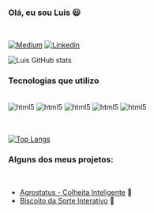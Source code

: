 ### Olá, eu sou Luis 😃
<br/>

[![Medium](https://img.shields.io/badge/Medium-12100E?style=for-the-badge&logo=medium&logoColor=white)](https://luisbls197.medium.com/)
[![Linkedin](https://img.shields.io/badge/LinkedIn-0077B5?style=for-the-badge&logo=linkedin&logoColor=white)](https://www.linkedin.com/in/luis-santos197/)


![Luis GitHub stats](https://github-readme-stats.vercel.app/api?username=luisbelisario&show_icons=true&theme=tokyonight)
<br/>

### Tecnologias que utilizo

<div style="display: inline_block"><br />
    <img align="center" alt="html5" src="https://img.shields.io/badge/HTML5-E34F26?style=for-the-badge&logo=html5&logoColor=white" />
    <img align="center" alt="html5" src="https://img.shields.io/badge/CSS3-1572B6?style=for-the-badge&logo=css3&logoColor=white" />
    <img align="center" alt="html5" src="https://img.shields.io/badge/JavaScript-F7DF1E?style=for-the-badge&logo=javascript&logoColor=black" />
    <img align="center" alt="html5" src="https://img.shields.io/badge/Bootstrap-563D7C?style=for-the-badge&logo=bootstrap&logoColor=white" />
    <img align="center" alt="html5" src="https://img.shields.io/badge/Python-14354C?style=for-the-badge&logo=python&logoColor=white" />
</div>
<br/>
<br/>

[![Top Langs](https://github-readme-stats.vercel.app/api/top-langs/?username=luisbelisario)](https://github.com/anuraghazra/github-readme-stats)


### Alguns dos meus projetos:
<br/>

- [Agrostatus - Colheita Inteligente](http://agrostatus.herokuapp.com/) 🌱  
- [Biscoito da Sorte Interativo](https://biscoitodasorte.netlify.app/) 🥠  
    
